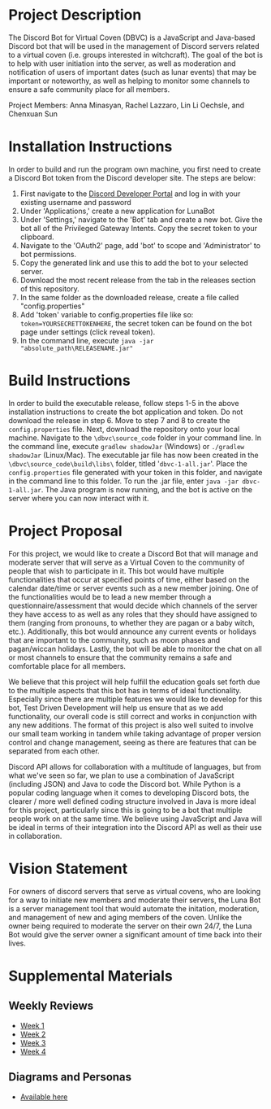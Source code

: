 # Project Description
The Discord Bot for Virtual Coven (DBVC) is a JavaScript and Java-based Discord bot that will be used in the management of Discord servers related to a virtual coven (i.e. groups interested in witchcraft). The goal of the bot is to help with user initiation into the server, as well as moderation and notification of users of important dates (such as lunar events) that may be important or noteworthy, as well as helping to monitor some channels to ensure a safe community place for all members.

Project Members: Anna Minasyan, Rachel Lazzaro, Lin Li Oechsle, and Chenxuan Sun

# Installation Instructions
In order to build and run the program own machine, you first need to create a Discord Bot token from the Discord developer site. The steps are below: 
1. First navigate to the [Discord Developer Portal](https://discord.com/developers/applications) and log in with your existing username and password 
2. Under 'Applications,' create a new application for LunaBot
3. Under 'Settings,' navigate to the 'Bot' tab and create a new bot. Give the bot all of the Privileged Gateway Intents. Copy the secret token to your clipboard. 
4. Navigate to the 'OAuth2' page, add 'bot' to scope and 'Administrator' to bot permissions.
5. Copy the generated link and use this to add the bot to your selected server.
6. Download the most recent release from the tab in the releases section of this repository. 
7. In the same folder as the downloaded release, create a file called "config.properties"
8. Add 'token' variable to config.properties file like so: ```token=YOURSECRETTOKENHERE```, the secret token can be found on the bot page under settings (click reveal token).
9. In the command line, execute ```java -jar "absolute_path\RELEASENAME.jar"```

# Build Instructions
In order to build the executable release, follow steps 1-5 in the above installation instructions to create the bot application and token. Do not download the release in step 6. Move to step 7 and 8 to create the ```config.properties``` file. Next, download the repository onto your local machine. Navigate to the ```\dbvc\source_code``` folder in your command line. In the command line, execute ```gradlew shadowJar``` (Windows) or ```./gradlew shadowJar``` (Linux/Mac). The executable jar file has now been created in the ```\dbvc\source_code\build\libs\``` folder, titled '```dbvc-1-all.jar```'. Place the ```config.properties``` file generated with your token in this folder, and navigate in the command line to this folder. To run the .jar file, enter ```java -jar dbvc-1-all.jar```. The Java program is now running, and the bot is active on the server where you can now interact with it.

# Project Proposal
For this project, we would like to create a Discord Bot that will manage and moderate server that will serve as a Virtual Coven to the community of people that wish to participate in it. This bot would have multiple functionalities that occur at specified points of time, either based on the calendar date/time or server events such as a new member joining. One of the functionalities would be to lead a new member through a questionnaire/assessment that would decide which channels of the server they have access to as well as any roles that they should have assigned to them (ranging from pronouns, to whether they are pagan or a baby witch, etc.). Additionally, this bot would announce any current events or holidays that are important to the community, such as moon phases and pagan/wiccan holidays. Lastly, the bot will be able to monitor the chat on all or most channels to ensure that the community remains a safe and comfortable place for all members.

We believe that this project will help fulfill the education goals set forth due to the multiple aspects that this bot has in terms of ideal functionality. Especially since there are multiple features we would like to develop for this bot, Test Driven Development will help us ensure that as we add functionality, our overall code is still correct and works in conjunction with any new additions. The format of this project is also well suited to involve our small team working in tandem while taking advantage of proper version control and change management, seeing as there are features that can be separated from each other.

Discord API allows for collaboration with a multitude of languages, but from what we've seen so far, we plan to use a combination of JavaScript (including JSON) and Java to code the Discord bot. While Python is a popular coding language when it comes to developing Discord bots, the clearer / more well defined coding structure involved in Java is more ideal for this project, particularly since this is going to be a bot that multiple people work on at the same time. We believe using JavaScript and Java will be ideal in terms of their integration into the Discord API as well as their use in collaboration.

# Vision Statement
For owners of discord servers that serve as virtual covens, who are looking for a way to initiate new members and moderate their servers, the Luna Bot is a server management tool that would automate the initation, moderation, and management of new and aging members of the coven. Unlike the owner being required to moderate the server on their own 24/7, the Luna Bot would give the server owner a significant amount of time back into their lives.

# Supplemental Materials 
## Weekly Reviews 
- [Week 1](https://github.com/CIS3296SoftwareDesignF21/dbvc/blob/readMeEdits/Week1.md)
- [Week 2](https://github.com/CIS3296SoftwareDesignF21/dbvc/blob/readMeEdits/Week2.md)
- [Week 3](https://github.com/CIS3296SoftwareDesignF21/dbvc/blob/readMeEdits/Week3.md)
- [Week 4](https://github.com/CIS3296SoftwareDesignF21/dbvc/blob/readMeEdits/Week4.md)

## Diagrams and Personas
- [Available here](https://github.com/CIS3296SoftwareDesignF21/dbvc/blob/readMeEdits/DiagramsAndPersonas.md)


